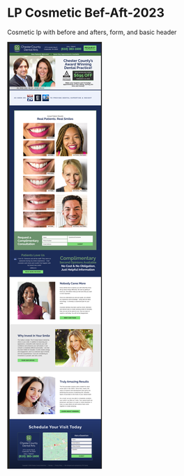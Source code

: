 # LP Cosmetic Bef-Aft-2023
 Cosmetic lp with before and afters, form, and basic header


![screenshot](assets/images/preview.png)